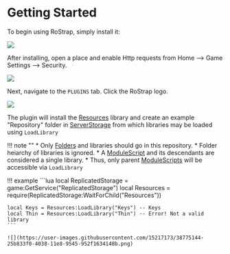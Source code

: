 # Getting Started

To begin using RoStrap, simply install it:

[![](https://avatars1.githubusercontent.com/u/22812966?v=4&s=200)](https://www.roblox.com/library/725884332/RoStrap)

After installing, open a place and enable Http requests from Home --> Game Settings --> Security.

![](https://user-images.githubusercontent.com/15217173/40773165-ae0e978a-6487-11e8-86be-5acea8dd57a9.png)


Next, navigate to the `PLUGINS` tab. Click the RoStrap logo.

![](https://user-images.githubusercontent.com/15217173/40772147-d11332fc-6484-11e8-8448-c50c0ed9d3bc.png)

The plugin will install the [Resources](https://github.com/RoStrap/Resources/blob/master/Resources.module.lua) library and create an example "Repository" folder in [ServerStorage](http://wiki.roblox.com/index.php?title=API:Class/ServerStorage) from which libraries may be loaded using `LoadLibrary`

!!! note ""
	* Only [Folders](http://wiki.roblox.com/index.php?title=API:Class/Folder) and libraries should go in this repository.
		* Folder heiarchy of libraries is ignored.
	* A [ModuleScript](http://wiki.roblox.com/index.php?title=API:Class/ModuleScript) and its descendants are considered a single library.
		* Thus, only parent [ModuleScripts](http://wiki.roblox.com/index.php?title=API:Class/ModuleScript) will be accessible via `LoadLibrary`

!!! example
	```lua
	local ReplicatedStorage = game:GetService("ReplicatedStorage")
	local Resources = require(ReplicatedStorage:WaitForChild("Resources"))

	local Keys = Resources:LoadLibrary("Keys") -- Keys
	local Thin = Resources:LoadLibrary("Thin") -- Error! Not a valid library
	```

	![](https://user-images.githubusercontent.com/15217173/38775144-25b833f0-4038-11e8-9545-952f1634148b.png)
